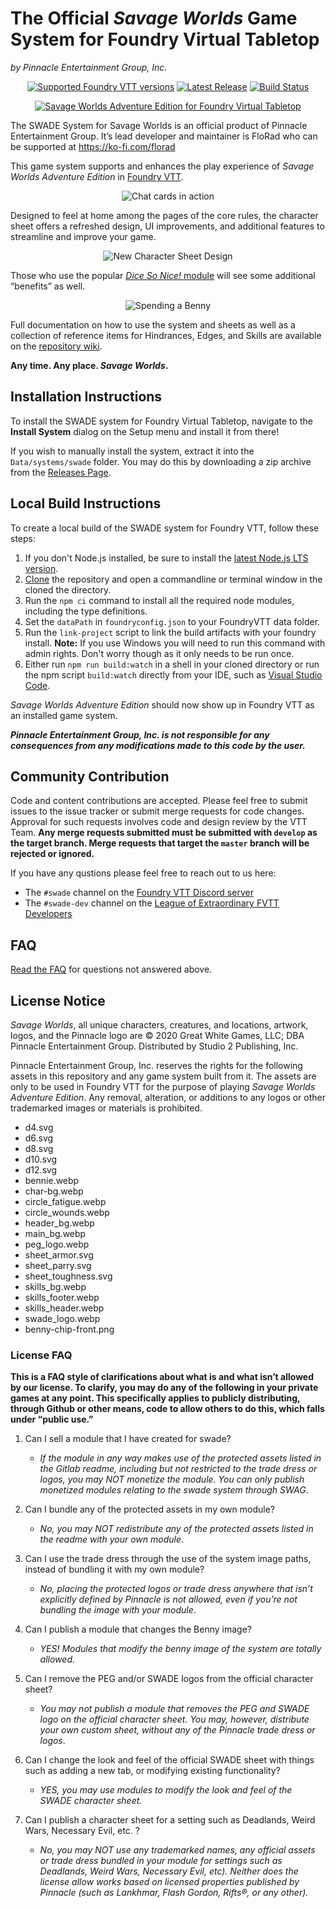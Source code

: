 # The Official _Savage Worlds_ Game System for Foundry Virtual Tabletop

_by Pinnacle Entertainment Group, Inc._

<div align="center">

[![Supported Foundry VTT versions](https://img.shields.io/endpoint?url=https://foundryshields.com/version?url=https://gitlab.com/peginc/swade/-/raw/develop/src/system.json)](https://foundryvtt.com/releases/)
[![Latest Release](https://gitlab.com/peginc/swade/-/badges/release.svg)](https://gitlab.com/peginc/swade/-/releases)
[![Build Status](https://img.shields.io/gitlab/pipeline-status/peginc/swade?branch=master)](https://gitlab.com/peginc/swade/-/commits/master)

[![Savage Worlds Adventure Edition for Foundry Virtual Tabletop](https://gitlab.com/peginc/swade/-/raw/master/images/logos/SWADE_FVTT.png)](https://foundryvtt.com/packages/swade)

</div>

The SWADE System for Savage Worlds is an official product of Pinnacle Entertainment Group. It’s lead developer and maintainer is FloRad who can be supported at https://ko-fi.com/florad

This game system supports and enhances the play experience of _Savage Worlds Adventure Edition_ in [Foundry VTT](https://foundryvtt.com/).

<div align="center">

![Chat cards in action](https://gitlab.com/peginc/swade/-/raw/master/images/chat-cards.gif)

</div>

Designed to feel at home among the pages of the core rules, the character sheet offers a refreshed design, UI improvements, and additional features to streamline and improve your game.

<div align="center">

![New Character Sheet Design](https://gitlab.com/peginc/swade/-/raw/master/images/new-sheet-design.gif)

</div>

Those who use the popular [_Dice So Nice!_ module](https://foundryvtt.com/packages/dice-so-nice/) will see some additional “benefits” as well.

<div align="center">

![Spending a Benny](https://gitlab.com/peginc/swade/-/raw/master/images/benny.gif)

</div>

Full documentation on how to use the system and sheets as well as a collection of reference items for Hindrances, Edges, and Skills are available on the [repository wiki](https://gitlab.com/peginc/swade/-/wikis).

**Any time. Any place. _Savage Worlds_.**

## Installation Instructions

To install the SWADE system for Foundry Virtual Tabletop, navigate to the **Install System** dialog on the Setup menu and install it from there!

If you wish to manually install the system, extract it into the `Data/systems/swade` folder. You may do this by downloading a zip archive from the [Releases Page](https://gitlab.com/peginc/swade/-/releases).

## Local Build Instructions

To create a local build of the SWADE system for Foundry VTT, follow these steps:

1. If you don't Node.js installed, be sure to install the [latest Node.js LTS version](https://nodejs.org/).
1. [Clone](https://git-scm.com/docs/git-clone) the repository and open a commandline or terminal window in the cloned the directory.
1. Run the `npm ci` command to install all the required node modules, including the type definitions.
1. Set the `dataPath` in `foundryconfig.json` to your FoundryVTT data folder.
1. Run the `link-project` script to link the build artifacts with your foundry install. **Note:** If you use Windows you will need to run this command with admin rights. Don't worry though as it only needs to be run once.
1. Either run `npm run build:watch` in a shell in your cloned directory or run the npm script `build:watch` directly from your IDE, such as [Visual Studio Code](https://code.visualstudio.com/).

_Savage Worlds Adventure Edition_ should now show up in Foundry VTT as an installed game system.

**_Pinnacle Entertainment Group, Inc. is not responsible for any consequences from any modifications made to this code by the user._**

## Community Contribution

Code and content contributions are accepted. Please feel free to submit issues to the issue tracker or submit merge requests for code changes. Approval for such requests involves code and design review by the VTT Team. **Any merge requests submitted must be submitted with `develop` as the target branch. Merge requests that target the `master` branch will be rejected or ignored.**

If you have any qustions please feel free to reach out to us here:

- The `#swade` channel on the [Foundry VTT Discord server](https://discord.gg/foundryvtt)
- The `#swade-dev` channel on the [League of Extraordinary FVTT Developers](https://discord.gg/fvttdevleague)

## FAQ

[Read the FAQ](/FAQ.md) for questions not answered above.

## License Notice

_Savage Worlds_, all unique characters, creatures, and locations, artwork, logos, and the Pinnacle logo are © 2020 Great White Games, LLC; DBA Pinnacle Entertainment Group. Distributed by Studio 2 Publishing, Inc.

Pinnacle Entertainment Group, Inc. reserves the rights for the following assets in this repository and any game system built from it. The assets are only to be used in Foundry VTT for the purpose of playing _Savage Worlds Adventure Edition_. Any removal, alteration, or additions to any logos or other trademarked images or materials is prohibited.

- d4.svg
- d6.svg
- d8.svg
- d10.svg
- d12.svg
- bennie.webp
- char-bg.webp
- circle_fatigue.webp
- circle_wounds.webp
- header_bg.webp
- main_bg.webp
- peg_logo.webp
- sheet_armor.svg
- sheet_parry.svg
- sheet_toughness.svg
- skills_bg.webp
- skills_footer.webp
- skills_header.webp
- swade_logo.webp
- benny-chip-front.png

### License FAQ

**This is a FAQ style of clarifications about what is and what isn’t allowed by our license. To clarify, you may do any of the following in your private games at any point. This specifically applies to publicly distributing, through Github or other means, code to allow others to do this, which falls under “public use.”**

1. Can I sell a module that I have created for swade?

   - _If the module in any way makes use of the protected assets listed in the Gitlab readme, including but not restricted to the trade dress or logos, you may NOT monetize the module. You can only publish monetized modules relating to the swade system through SWAG_.

2. Can I bundle any of the protected assets in my own module?

   - _No, you may NOT redistribute any of the protected assets listed in the readme with your own module_.

3. Can I use the trade dress through the use of the system image paths, instead of bundling it with my own module?

   - _No, placing the protected logos or trade dress anywhere that isn’t explicitly defined by Pinnacle is not allowed, even if you’re not bundling the image with your module_.

4. Can I publish a module that changes the Benny image?

   - _YES! Modules that modify the benny image of the system are totally allowed_.

5. Can I remove the PEG and/or SWADE logos from the official character sheet?

   - _You may not publish a module that removes the PEG and SWADE logo on the official character sheet. You may, however, distribute your own custom sheet, without any of the Pinnacle trade dress or logos_.

6. Can I change the look and feel of the official SWADE sheet with things such as adding a new tab, or modifying existing functionality?

   - _YES, you may use modules to modify the look and feel of the SWADE character sheet._

7. Can I publish a character sheet for a setting such as Deadlands, Weird Wars, Necessary Evil, etc. ?
   - _No, you may NOT use any trademarked names, any official assets or trade dress bundled in your module for settings such as Deadlands, Weird Wars, Necessary Evil, etc). Neither does the license allow works based on licensed properties published by Pinnacle (such as Lankhmar, Flash Gordon, Rifts®, or any other)._
